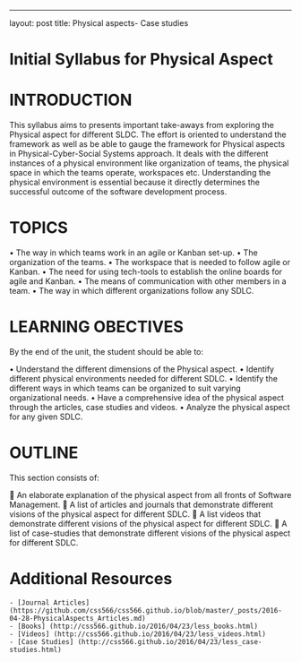 ---
layout: post
title: Physical aspects- Case studies

Initial Syllabus for Physical Aspect
==========================================

# INTRODUCTION

This syllabus aims to presents important take-aways from exploring the Physical aspect for different SLDC. 
The effort is oriented to understand the framework as well as be able to gauge the framework for Physical aspects in Physical-Cyber-Social Systems approach. 
It deals with the different instances of a physical environment like organization of teams, the physical space in which the teams operate, workspaces etc.
Understanding the physical environment is essential because it directly determines the successful outcome of the software development process. 

# TOPICS

  •	The way in which teams work in an agile or Kanban set-up.
  •	The organization of the teams.
  •	The workspace that is needed to follow agile or Kanban.
  •	The need for using tech-tools to establish the online boards for agile and Kanban.
  •	The means of communication with other members in a team.
  •	The way in which different organizations follow any SDLC.

# LEARNING OBECTIVES

By the end of the unit, the student should be able to:

  •	Understand the different dimensions of the Physical aspect.
  •	Identify different physical environments needed for different SDLC.
  •	Identify the different ways in which teams can be organized to suit varying organizational needs.
  •	Have a comprehensive idea of the physical aspect through the articles, case studies and videos.
  •	Analyze the physical aspect for any given SDLC.

# OUTLINE 

This section consists of:	

  	An elaborate explanation of the physical aspect from all fronts of Software Management.
  	A list of articles and journals that demonstrate different visions of the physical aspect for different SDLC.
  	A list videos that demonstrate different visions of the physical aspect for different SDLC.
  	A list of case-studies that demonstrate different visions of the physical aspect for different SDLC.
    
# Additional Resources
    - [Journal Articles] (https://github.com/css566/css566.github.io/blob/master/_posts/2016-04-28-PhysicalAspects_Articles.md) 
    - [Books] (http://css566.github.io/2016/04/23/less_books.html)
    - [Videos] (http://css566.github.io/2016/04/23/less_videos.html)
    - [Case Studies] (http://css566.github.io/2016/04/23/less_case-studies.html)
        
